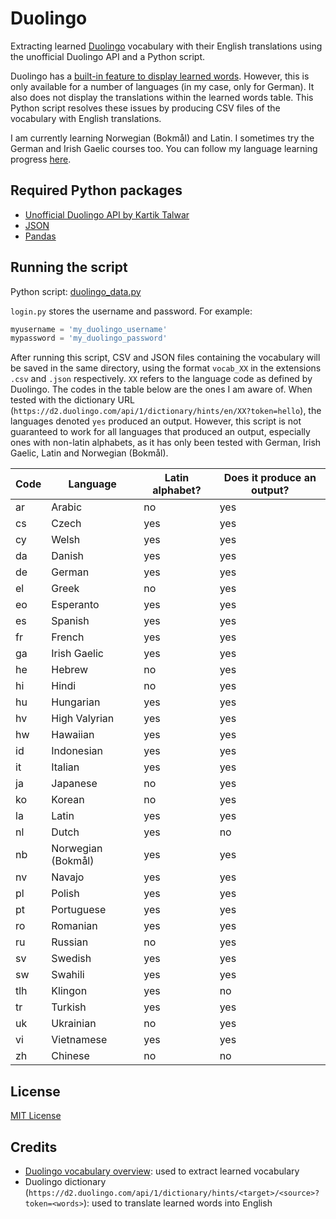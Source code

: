# Duolingo

Extracting learned [Duolingo](https://www.duolingo.com/) vocabulary with their English translations using the unofficial Duolingo API and a Python script.

Duolingo has a [built-in feature to display learned words](https://www.duolingo.com/words). However, this is only available for a number of languages (in my case, only for German). It also does not display the translations within the learned words table. This Python script resolves these issues by producing CSV files of the vocabulary with English translations.

I am currently learning Norwegian (Bokmål) and Latin. I sometimes try the German and Irish Gaelic courses too. You can follow my language learning progress [here](https://www.duolingo.com/nmstreethran).

## Required Python packages

- [Unofficial Duolingo API by Kartik Talwar](https://github.com/KartikTalwar/Duolingo) 
- [JSON](https://docs.python.org/3/library/json.html)
- [Pandas](https://pandas.pydata.org/)

## Running the script

Python script: [duolingo_data.py](duolingo_data.py)

`login.py` stores the username and password. For example:

```py
myusername = 'my_duolingo_username'
mypassword = 'my_duolingo_password'
```

After running this script, CSV and JSON files containing the vocabulary will be saved in the same directory, using the format `vocab_XX` in the extensions `.csv` and `.json` respectively. `XX` refers to the language code as defined by Duolingo. The codes in the table below are the ones I am aware of. When tested with the dictionary URL (`https://d2.duolingo.com/api/1/dictionary/hints/en/XX?token=hello`), the languages denoted `yes` produced an output. However, this script is not guaranteed to work for all languages that produced an output, especially ones with non-latin alphabets, as it has only been tested with German, Irish Gaelic, Latin and Norwegian (Bokmål).

**Code** | **Language** | **Latin alphabet?** | **Does it produce an output?**
--- | --- | --- | ---
ar | Arabic | no | yes
cs | Czech | yes | yes
cy | Welsh | yes | yes
da | Danish | yes | yes
de | German | yes | yes
el | Greek | no | yes
eo | Esperanto | yes | yes
es | Spanish | yes | yes
fr | French | yes | yes
ga | Irish Gaelic | yes | yes
he | Hebrew | no | yes
hi | Hindi | no | yes
hu | Hungarian | yes | yes
hv | High Valyrian | yes | yes
hw | Hawaiian | yes | yes
id | Indonesian | yes | yes
it | Italian | yes | yes
ja | Japanese | no | yes
ko | Korean | no | yes
la | Latin | yes | yes
nl | Dutch | yes | no
nb | Norwegian (Bokmål) | yes | yes
nv | Navajo | yes | yes
pl | Polish | yes | yes
pt | Portuguese | yes | yes
ro | Romanian | yes | yes
ru | Russian | no | yes
sv | Swedish | yes | yes
sw | Swahili | yes | yes
tlh | Klingon | yes | no
tr | Turkish | yes | yes
uk | Ukrainian | no | yes
vi | Vietnamese | yes | yes
zh | Chinese | no | no

## License

[MIT License](LICENSE)

## Credits

- [Duolingo vocabulary overview](https://www.duolingo.com/vocabulary/overview): used to extract learned vocabulary
- Duolingo dictionary (`https://d2.duolingo.com/api/1/dictionary/hints/<target>/<source>?token=<words>`): used to translate learned words into English
